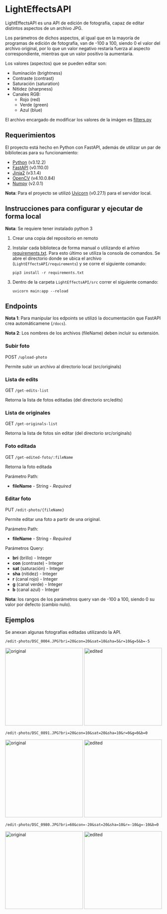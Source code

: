 # LightEffectsAPI
LightEffectsAPI es una API de edición de fotografía, capaz de editar distintos aspectos de un archivo JPG. 

Los parámetros de dichos aspectos, al igual que en la mayoría de programas de edición de fotografía, van de -100 a 100, siendo 0 el valor del archivo original, por lo que un valor negativo restaría fuerza al aspecto correspondiente, mientras que un valor positivo la aumentaría.

Los valores (aspectos) que se pueden editar son:
- Iluminación (brightness)
- Contraste (contrast)
- Saturación (saturation)
- Nitidez (sharpness)
- Canales RGB:
  - Rojo (red)
  - Verde (green)
  - Azul (blue)

El archivo encargado de modificar los valores de la imágen es [filters.py](https://github.com/luisrico5562/LightEffectsAPI/blob/main/src/filters.py)

## Requerimientos

El proyecto está hecho en Python con FastAPI, además de utilizar un par de bibliotecas para su funcionamiento:

- [Python](https://www.python.org/) (v3.12.2)
- [FastAPI](https://fastapi.tiangolo.com/tutorial/) (v0.110.0)
- [Jinja2](https://jinja.palletsprojects.com/en/3.1.x/intro/#installation) (v3.1.4)
- [OpenCV](https://opencv.org/get-started/) (v4.10.0.84)
- [Numpy](https://numpy.org/install/) (v2.0.1)

__Nota__: Para el proyecto se utilizó [Uvicorn](https://www.uvicorn.org/) (v0.27.1) para el servidor local.

## Instrucciones para configurar y ejecutar de forma local

__Nota__: Se requiere tener instalado python 3
1. Crear una copia del repositorio en remoto
2. Instalar cada biblioteca de forma manual o utilizando el arhivo [requirements.txt](https://github.com/luisrico5562/LightEffectsAPI/blob/main/requirements/requirements.txt). Para esto último se utiliza la consola de comandos. Se abre el directorio donde se ubica el archivo (`LightEffectsAPI/requirements`) y se corre el siguiente comando:

   `pip3 install -r requirements.txt`

3. Dentro de la carpeta `LightEffectsAPI/src` correr el siguiente comando:

    `uvicorn main:app --reload`
   
## Endpoints

__Nota 1__: Para manipular los edpoints se utilizó la documentación que FastAPI crea automáticamene (`/docs`).

__Nota 2__: Los nombres de los archivos (fileName) deben incluir su extensión.

### Subir foto

POST `/upload-photo`

Permite subir un archivo al directorio local (src/originals)

### Lista de edits

GET `/get-edits-list`

Retorna la lista de fotos editadas (del directorio src/edits)

### Lista de originales

GET `/get-originals-list`

Retorna la lista de fotos sin editar (del directorio src/originals)

### Foto editada
GET `/get-edited-foto/:fileName`

Retorna la foto editada

Parámetro Path:

- __fileName__ - String - _Required_

### Editar foto

PUT `/edit-photo/{fileName}`

Permite editar una foto a partir de una original.

Parámetro Path:

- __fileName__ - String - _Required_

Parámetros Query:

- __bri__ (brillo) - Integer
- __con__ (contraste) - Integer
- __sat__ (saturación) - Integer
- __sha__ (nitidez) - Integer
- __r__ (canal rojo) - Integer
- __g__ (canal verde) - Integer
- __b__ (canal azul) - Integer

__Nota__: los rangos de los parámetros query van de -100 a 100, siendo 0 su valor por defecto (cambio nulo).


## Ejemplos

Se anexan algunas fotografías editadas utilizando la API.

`/edit-photo/DSC_0004.JPG?bri=20&con=20&sat=10&sha=5&r=10&g=5&b=-5`

<div style="inline-block">
  <img src="https://github.com/luisrico5562/LightEffectsAPI/blob/main/src/img/originals/DSC_0004.JPG" alt="original" height="250"/>
  <img src="https://github.com/luisrico5562/LightEffectsAPI/blob/main/src/img/edits/DSC_0004_edited.jpg" alt="edited" height="250"/>
</div>

`/edit-photo/DSC_0891.JPG?bri=20&con=10&sat=20&sha=10&r=0&g=0&b=0`

<div style="inline-block">
  <img src="https://github.com/luisrico5562/LightEffectsAPI/blob/main/src/img/originals/DSC_0891.JPG" alt="original" height="250"/>
  <img src="https://github.com/luisrico5562/LightEffectsAPI/blob/main/src/img/edits/DSC_0891_edited.jpg" alt="edited" height="250"/>
</div>

`/edit-photo/DSC_0980.JPG?bri=60&con=-20&sat=20&sha=10&r=-10&g=-10&b=0`

<div style="inline-block">
  <img src="https://github.com/luisrico5562/LightEffectsAPI/blob/main/src/img/originals/DSC_0980.JPG" alt="original" height="250"/>
  <img src="https://github.com/luisrico5562/LightEffectsAPI/blob/main/src/img/edits/DSC_0980_edited.jpg" alt="edited" height="250"/>
</div>

